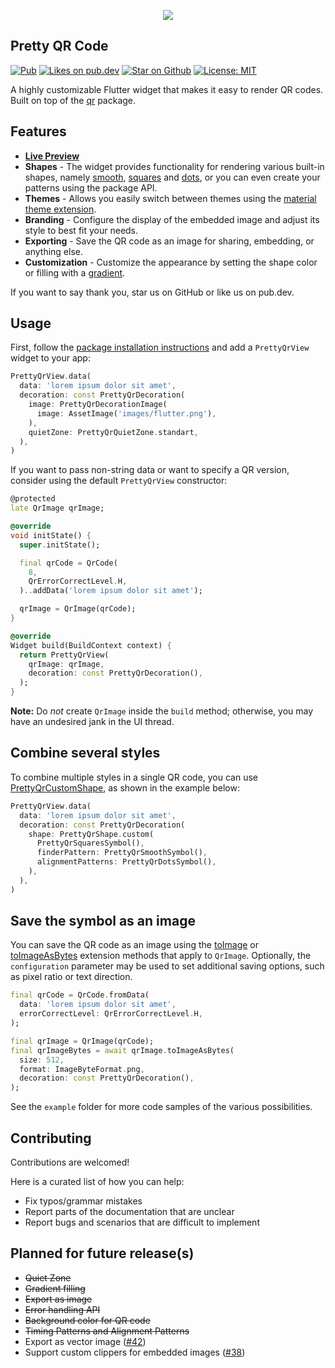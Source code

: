 <p align="center">
  <img src="https://raw.githubusercontent.com/promops/flutter_pretty_qr/master/resources/pretty-qr-code.png"/> 
</p>

## Pretty QR Code

<p align="left">
  <a href="https://pub.dev/packages/pretty_qr_code"><img src="https://img.shields.io/pub/v/pretty_qr_code.svg" alt="Pub"></a>
  <a href="https://pub.dev/packages/pretty_qr_code/score"><img src="https://img.shields.io/pub/likes/pretty_qr_code?logo=dart" alt="Likes on pub.dev"></a>
  <a href="https://github.com/promops/flutter_pretty_qr"><img src="https://img.shields.io/github/stars/promops/flutter_pretty_qr.svg?style=flat&logo=github&colorB=deeppink&label=stars" alt="Star on Github"></a>
  <a href="https://opensource.org/licenses/MIT"><img src="https://img.shields.io/badge/license-MIT-purple.svg" alt="License: MIT"></a>
</p>

A highly customizable Flutter widget that makes it easy to render QR codes. Built on top of the [qr](https://pub.dev/packages/qr) package.

## Features

* [**Live Preview**](https://promops.github.io/flutter_pretty_qr/)
* **Shapes** - The widget provides functionality for rendering various built-in shapes, namely [smooth](https://pub.dev/documentation/pretty_qr_code/latest/pretty_qr_code/PrettyQrSmoothSymbol-class.html), [squares](https://pub.dev/documentation/pretty_qr_code/latest/pretty_qr_code/PrettyQrSquaresSymbol-class.html) and [dots](https://pub.dev/documentation/pretty_qr_code/latest/pretty_qr_code/PrettyQrDotsSymbol-class.html), or you can even create your patterns using the package API.
* **Themes** - Allows you easily switch between themes using the [material theme extension](https://pub.dev/documentation/pretty_qr_code/latest/pretty_qr_code/PrettyQrTheme-class.html).
* **Branding** - Configure the display of the embedded image and adjust its style to best fit your needs.
* **Exporting** - Save the QR сode as an image for sharing, embedding, or anything else.
* **Customization** - Customize the appearance by setting the shape color or filling with a [gradient](https://pub.dev/documentation/pretty_qr_code/latest/pretty_qr_code/PrettyQrBrush-class.html).

If you want to say thank you, star us on GitHub or like us on pub.dev.

## Usage

First, follow the [package installation instructions](https://pub.dev/packages/pretty_qr_code/install) and add a `PrettyQrView` widget to your app:

```dart
PrettyQrView.data(
  data: 'lorem ipsum dolor sit amet',
  decoration: const PrettyQrDecoration(
    image: PrettyQrDecorationImage(
      image: AssetImage('images/flutter.png'),
    ),
    quietZone: PrettyQrQuietZone.standart,
  ),
)
```

If you want to pass non-string data or want to specify a QR version, consider using the default `PrettyQrView` constructor:

```dart
@protected
late QrImage qrImage;

@override
void initState() {
  super.initState();

  final qrCode = QrCode(
    8,
    QrErrorCorrectLevel.H,
  )..addData('lorem ipsum dolor sit amet');

  qrImage = QrImage(qrCode);
}

@override
Widget build(BuildContext context) {
  return PrettyQrView(
    qrImage: qrImage,
    decoration: const PrettyQrDecoration(),
  );
}
```

**Note:** Do _not_ create `QrImage` inside the `build` method; otherwise, you may have an undesired jank in the UI thread.

## Combine several styles

To combine multiple styles in a single QR code, you can use [PrettyQrCustomShape](https://pub.dev/documentation/pretty_qr_code/latest/pretty_qr_code/PrettyQrCustomShape-class.html), as shown in the example below:

```dart
PrettyQrView.data(
  data: 'lorem ipsum dolor sit amet',
  decoration: const PrettyQrDecoration(
    shape: PrettyQrShape.custom(
      PrettyQrSquaresSymbol(),
      finderPattern: PrettyQrSmoothSymbol(),
      alignmentPatterns: PrettyQrDotsSymbol(),
    ),
  ),
)
```

## Save the symbol as an image

You can save the QR code as an image using the [toImage](https://pub.dev/documentation/pretty_qr_code/latest/pretty_qr_code/PrettyQrImageExtension/toImage.html) or [toImageAsBytes](https://pub.dev/documentation/pretty_qr_code/latest/pretty_qr_code/PrettyQrImageExtension/toImageAsBytes.html) extension methods that apply to `QrImage`. Optionally, the `configuration` parameter may be used to set additional saving options, such as pixel ratio or text direction.

```dart
final qrCode = QrCode.fromData(
  data: 'lorem ipsum dolor sit amet',
  errorCorrectLevel: QrErrorCorrectLevel.H,
);

final qrImage = QrImage(qrCode);
final qrImageBytes = await qrImage.toImageAsBytes(
  size: 512,
  format: ImageByteFormat.png,
  decoration: const PrettyQrDecoration(),
);
```

See the `example` folder for more code samples of the various possibilities.

## Contributing

Contributions are welcomed!

Here is a curated list of how you can help:

* Fix typos/grammar mistakes
* Report parts of the documentation that are unclear
* Report bugs and scenarios that are difficult to implement

## Planned for future release(s)

* ~~Quiet Zone~~
* ~~Gradient filling~~
* ~~Export as image~~
* ~~Error handling API~~
* ~~Background color for QR code~~
* ~~Timing Patterns and Alignment Patterns~~
* Export as vector image ([#42](https://github.com/promops/flutter_pretty_qr/issues/42))
* Support custom clippers for embedded images ([#38](https://github.com/promops/flutter_pretty_qr/issues/38))
